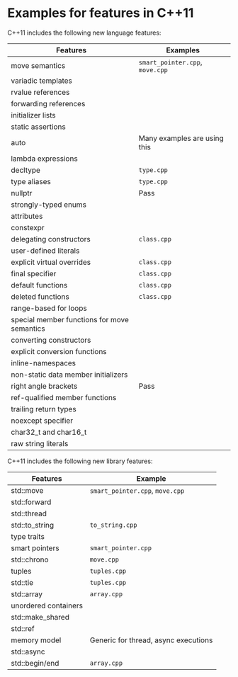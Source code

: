 
# Examples for features in C++11

C++11 includes the following new language features:

| Features       | Examples |
| -------------- | ---- |
| move semantics | `smart_pointer.cpp`, `move.cpp` |
| variadic templates |      |
| rvalue references |      |
| forwarding references |      |
| initializer lists |      |
| static assertions |      |
| auto | Many examples are using this |
| lambda expressions |      |
| decltype | `type.cpp` |
| type aliases | `type.cpp` |
| nullptr | Pass |
| strongly-typed enums |      |
| attributes |      |
| constexpr |      |
| delegating constructors | `class.cpp` |
| user-defined literals |      |
| explicit virtual overrides | `class.cpp` |
| final specifier | `class.cpp` |
| default functions | `class.cpp` |
| deleted functions | `class.cpp` |
| range-based for loops |      |
| special member functions for move semantics |      |
| converting constructors |      |
| explicit conversion functions |      |
| inline-namespaces |      |
| non-static data member initializers |      |
| right angle brackets | Pass |
| ref-qualified member functions |      |
| trailing return types |      |
| noexcept specifier |      |
| char32_t and char16_t |      |
| raw string literals |      |

C++11 includes the following new library features:

| Features       | Example |
| -------------- | ---- |
| std::move | `smart_pointer.cpp`, `move.cpp` |
| std::forward |      |
| std::thread |      |
| std::to_string | `to_string.cpp` |
| type traits |      |
| smart pointers | `smart_pointer.cpp` |
| std::chrono | `move.cpp` |
| tuples | `tuples.cpp` |
| std::tie | `tuples.cpp` |
| std::array | `array.cpp` |
| unordered containers |      |
| std::make_shared |      |
| std::ref |      |
| memory model | Generic for thread, async executions |
| std::async |      |
| std::begin/end | `array.cpp` |

